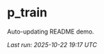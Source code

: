 # p_train

Auto-updating README demo.

<!--START_SECTION:status-->
_Last run: 2025-10-22 19:17 UTC_
<!--END_SECTION:status-->









































































































































































































































































































































































































































































































































































































































































































































































































































































































































































































































































































































































































































































































































































































